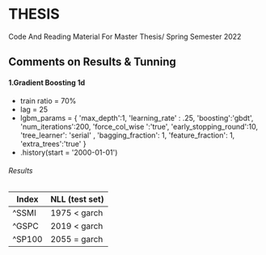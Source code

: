 # THESIS
Code And Reading Material For Master Thesis/ Spring Semester 2022


## Comments on Results & Tunning

#### 1.Gradient Boosting 1d

- train ratio = 70%
- lag = 25
- lgbm_params = {
    'max_depth':1,
    'learning_rate' : .25,
    'boosting':'gbdt',
    'num_iterations':200,
    'force_col_wise ':'true',
    'early_stopping_round':10,
    'tree_learner': 'serial' ,
    'bagging_fraction': 1,
    'feature_fraction': 1,
    'extra_trees':'true'
}
- .history(start = '2000-01-01')

###### Results

Index  | NLL (test set)
------------- | -------------
^SSMI  | 1975 < garch
^GSPC  | 2019 < garch
^SP100 | 2055 = garch
